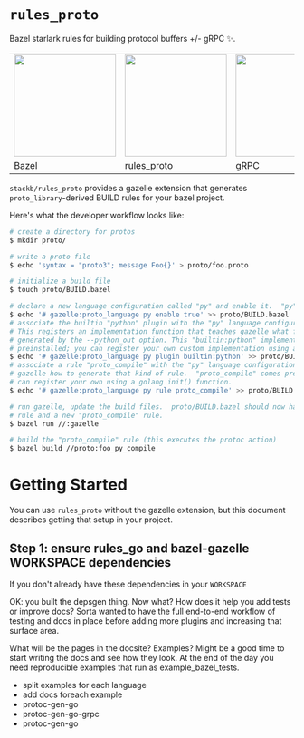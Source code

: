 # `rules_proto`

Bazel starlark rules for building protocol buffers +/- gRPC :sparkles:.

<table border="0"><tr>
<td><img src="https://bazel.build/images/bazel-icon.svg" height="180"/></td>
<td><img src="https://github.com/pubref/rules_protobuf/blob/master/images/wtfcat.png" height="180"/></td>
<td><img src="https://avatars2.githubusercontent.com/u/7802525?v=4&s=400" height="180"/></td>
</tr><tr>
<td>Bazel</td>
<td>rules_proto</td>
<td>gRPC</td>
</tr></table>

`stackb/rules_proto` provides a gazelle extension that generates `proto_library`-derived BUILD rules for your bazel project.

Here's what the developer workflow looks like:

```bash
# create a directory for protos
$ mkdir proto/

# write a proto file
$ echo 'syntax = "proto3"; message Foo{}' > proto/foo.proto

# initialize a build file
$ touch proto/BUILD.bazel

# declare a new language configuration called "py" and enable it.  "py" is just a string, choose whatever name you like.
$ echo '# gazelle:proto_language py enable true' >> proto/BUILD.bazel
# associate the builtin "python" plugin with the "py" language configuration.
# This registers an implementation function that teaches gazelle what files will be
# generated by the --python_out option. This "builtin:python" implementation comes 
# preinstalled; you can register your own custom implementation using a golang init function like `func init() { protoc.MustRegisterPlugin(&myCustomPlugin)}) }`.
$ echo '# gazelle:proto_language py plugin builtin:python' >> proto/BUILD.bazel
# associate a rule "proto_compile" with the "py" language configuration.  This teaches
# gazelle how to generate that kind of rule.  "proto_compile" comes preinstalled but you 
# can register your own using a golang init() function.
$ echo '# gazelle:proto_language py rule proto_compile' >> proto/BUILD.bazel

# run gazelle, update the build files.  proto/BUILD.bazel should now have a new "proto_library"
# rule and a new "proto_compile" rule.
$ bazel run //:gazelle  

# build the "proto_compile" rule (this executes the protoc action)
$ bazel build //proto:foo_py_compile
```

# Getting Started

You can use `rules_proto` without the gazelle extension, but this document describes getting that setup in your project.

## Step 1: ensure rules_go and bazel-gazelle WORKSPACE dependencies

If you don't already have these dependencies in your `WORKSPACE`

OK: you built the depsgen thing.  Now what?  How does it help you add tests or
improve docs?  Sorta wanted to have the full end-to-end workflow of testing and
docs in place before adding more plugins and increasing that surface area.

What will be the pages in the docsite?  Examples?  Might be a good time to start
writing the docs and see how they look.  At the end of the day you need
reproducible examples that run as example_bazel_tests.

- split examples for each language
- add docs foreach example
- protoc-gen-go
- protoc-gen-go-grpc
- protoc-gen-go